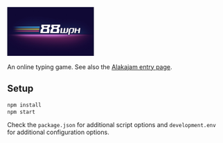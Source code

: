 <img src="static/images/logo.jpeg" width="200" />  

An online typing game. See also the [Alakajam entry page](https://alakajam.com/6th-alakajam/696/in-progress-88wpm/).

## Setup

```
npm install
npm start
```

Check the `package.json` for additional script options and `development.env` for additional configuration options.
